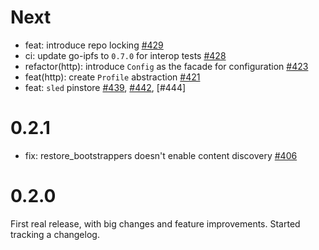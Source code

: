 # Next

* feat: introduce repo locking [#429]
* ci: update go-ipfs to `0.7.0` for interop tests [#428]
* refactor(http): introduce `Config` as the facade for configuration [#423]
* feat(http): create `Profile` abstraction [#421]
* feat: `sled` pinstore [#439], [#442], [#444]

[#429]: https://github.com/rs-ipfs/rust-ipfs/pull/429
[#428]: https://github.com/rs-ipfs/rust-ipfs/pull/428
[#423]: https://github.com/rs-ipfs/rust-ipfs/pull/423
[#421]: https://github.com/rs-ipfs/rust-ipfs/pull/421
[#439]: https://github.com/rs-ipfs/rust-ipfs/pull/439
[#442]: https://github.com/rs-ipfs/rust-ipfs/pull/442
[#442]: https://github.com/rs-ipfs/rust-ipfs/pull/444

# 0.2.1

* fix: restore_bootstrappers doesn't enable content discovery [#406]

[#406]: https://github.com/rs-ipfs/rust-ipfs/pull/406

# 0.2.0

First real release, with big changes and feature improvements. Started tracking
a changelog.
